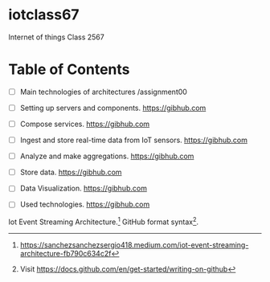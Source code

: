 # iotclass67
Internet of things Class 2567

# Table of Contents

- [ ] Main technologies of architectures /assignment00
- [ ] Setting up servers and components. https://gibhub.com
- [ ] Compose services. https://gibhub.com
- [ ] Ingest and store real-time data from IoT sensors. https://gibhub.com
- [ ] Analyze and make aggregations. https://gibhub.com
- [ ] Store data. https://gibhub.com
- [ ] Data Visualization.  https://gibhub.com
- [ ] Used technologies. https://gibhub.com


Iot Event Streaming Architecture.[^1]
GitHub format syntax[^2].

[^1]: https://sanchezsanchezsergio418.medium.com/iot-event-streaming-architecture-fb790c634c2f
[^2]: Visit https://docs.github.com/en/get-started/writing-on-github
